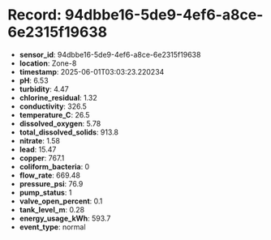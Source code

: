 # Record: 94dbbe16-5de9-4ef6-a8ce-6e2315f19638

- **sensor_id**: 94dbbe16-5de9-4ef6-a8ce-6e2315f19638
- **location**: Zone-8
- **timestamp**: 2025-06-01T03:03:23.220234
- **pH**: 6.53
- **turbidity**: 4.47
- **chlorine_residual**: 1.32
- **conductivity**: 326.5
- **temperature_C**: 26.5
- **dissolved_oxygen**: 5.78
- **total_dissolved_solids**: 913.8
- **nitrate**: 1.58
- **lead**: 15.47
- **copper**: 767.1
- **coliform_bacteria**: 0
- **flow_rate**: 669.48
- **pressure_psi**: 76.9
- **pump_status**: 1
- **valve_open_percent**: 0.1
- **tank_level_m**: 0.28
- **energy_usage_kWh**: 593.7
- **event_type**: normal